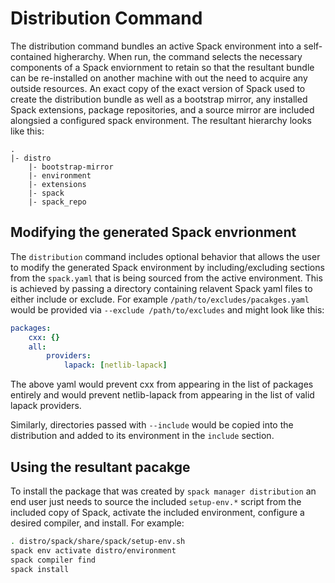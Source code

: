 # Distribution Command

The distribution command bundles an active Spack environment into a self-contained higherarchy.  When run, the command selects the necessary components of a Spack enviornment to retain so that the resultant bundle can be re-installed on another machine with out the need to acquire any outside resources.  An exact copy of the exact version of Spack used to create the distribution bundle as well as a bootstrap mirror, any installed Spack extensions, package repositories, and a source mirror are included alongsied a configured spack environment. The resultant hierarchy looks like this:
```
.
|- distro
    |- bootstrap-mirror
    |- environment
    |- extensions
    |- spack
    |- spack_repo
```

## Modifying the generated Spack envrionment
The `distribution` command includes optional behavior that allows the user to modify the generated Spack environment by including/excluding sections from the `spack.yaml` that is being sourced from the active environment. This is achieved by passing a directory containing relavent Spack yaml files to either include or exclude. For example `/path/to/excludes/pacakges.yaml` would be provided via `--exclude /path/to/excludes` and might look like this:

```yaml
packages: 
    cxx: {}
    all:
        providers:
            lapack: [netlib-lapack]
```
The above yaml would prevent cxx from appearing in the list of packages entirely and would prevent netlib-lapack from appearing in the list of valid lapack providers.

Similarly, directories passed with `--include` would be copied into the distribution and added to its environment in the `include` section.

## Using the resultant pacakge
To install the package that was created by `spack manager distribution` an end user just needs to source the included `setup-env.*` script from the included copy of Spack, activate the included environment, configure a desired compiler, and install.  For example:
```bash
. distro/spack/share/spack/setup-env.sh
spack env activate distro/environment
spack compiler find
spack install
```